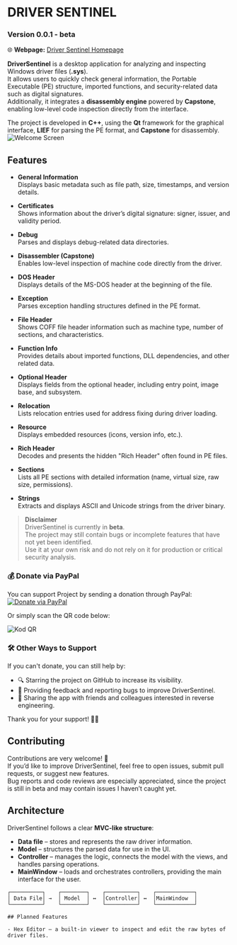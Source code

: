 # DRIVER SENTINEL
### **Version 0.0.1 - beta**
🌐 **Webpage:** [Driver Sentinel Homepage](https://grzesiekkedzior.github.io/DriverSentinel/)

**DriverSentinel** is a desktop application for analyzing and inspecting Windows driver files (**.sys**).  
It allows users to quickly check general information, the Portable Executable (PE) structure, imported functions, and security-related data such as digital signatures.  
Additionally, it integrates a **disassembly engine** powered by **Capstone**, enabling low-level code inspection directly from the interface.

The project is developed in **C++**, using the **Qt** framework for the graphical interface, **LIEF** for parsing the PE format, and **Capstone** for disassembly.
![Welcome Screen](https://github.com/user-attachments/assets/839515ca-b619-4e64-9764-eb5436be30d9)   
   

## Features

- **General Information**  
  Displays basic metadata such as file path, size, timestamps, and version details.

- **Certificates**  
  Shows information about the driver’s digital signature: signer, issuer, and validity period.

- **Debug**  
  Parses and displays debug-related data directories.

- **Disassembler (Capstone)**  
  Enables low-level inspection of machine code directly from the driver.

- **DOS Header**  
  Displays details of the MS-DOS header at the beginning of the file.

- **Exception**  
  Parses exception handling structures defined in the PE format.

- **File Header**  
  Shows COFF file header information such as machine type, number of sections, and characteristics.

- **Function Info**  
  Provides details about imported functions, DLL dependencies, and other related data.

- **Optional Header**  
  Displays fields from the optional header, including entry point, image base, and subsystem.

- **Relocation**  
  Lists relocation entries used for address fixing during driver loading.

- **Resource**  
  Displays embedded resources (icons, version info, etc.).

- **Rich Header**  
  Decodes and presents the hidden "Rich Header" often found in PE files.

- **Sections**  
  Lists all PE sections with detailed information (name, virtual size, raw size, permissions).

- **Strings**  
  Extracts and displays ASCII and Unicode strings from the driver binary.   

> **Disclaimer**  
> DriverSentinel is currently in **beta**.  
> The project may still contain bugs or incomplete features that have not yet been identified.  
> Use it at your own risk and do not rely on it for production or critical security analysis.   

### 💰 Donate via PayPal  
You can support Project by sending a donation through PayPal:  
[![Donate via PayPal](https://img.shields.io/badge/Donate%20via%20PayPal-00457C?logo=paypal&logoColor=white&style=for-the-badge)](https://www.paypal.com/donate/?hosted_button_id=MW4VMJ8YHSZF2)

Or simply scan the QR code below:  

![Kod QR](https://github.com/user-attachments/assets/a9c86292-1220-4e7e-b7b2-6e7415075220)

### 🛠️ Other Ways to Support  
If you can't donate, you can still help by:  
- 🔍 Starring the project on GitHub to increase its visibility.  
- 🐞 Providing feedback and reporting bugs to improve DriverSentinel.  
- 📂 Sharing the app with friends and colleagues interested in reverse engineering.  

Thank you for your support! 🧩🔐   

## Contributing

Contributions are very welcome! 🎉  
If you’d like to improve DriverSentinel, feel free to open issues, submit pull requests, or suggest new features.  
Bug reports and code reviews are especially appreciated, since the project is still in beta and may contain issues I haven’t caught yet.  

## Architecture

DriverSentinel follows a clear **MVC-like structure**:

- **Data file** – stores and represents the raw driver information.  
- **Model** – structures the parsed data for use in the UI.  
- **Controller** – manages the logic, connects the model with the views, and handles parsing operations.  
- **MainWindow** – loads and orchestrates controllers, providing the main interface for the user.  

```text
┌──────────┐    ┌────────┐    ┌──────────┐    ┌────────────┐
│ Data File│ →  │ Model  │ ↔  │Controller│ ↔  │MainWindow  │   
└──────────┘    └────────┘    └──────────┘    └────────────┘

## Planned Features

- Hex Editor – a built-in viewer to inspect and edit the raw bytes of driver files.   



